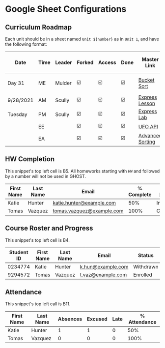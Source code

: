 # Google Sheet Configurations

## Curriculum Roadmap

Each unit should be in a sheet named `Unit ${number}` as in `Unit 1`, and have the following format:

| Date      | Time | Leader | Forked | Access | Done | Master Link                 | Cohort Link                 | Solution Link               | Zoom              | Part Time Hours | Notes                    |
| --------- | ---- | ------ | ------ | ------ | ---- | --------------------------- | --------------------------- | --------------------------- | ----------------- | --------------- | ------------------------ |
| Day 31    | ME   | Mulder | ☑️     | ☑️     | ☑️   | <ins>Bucket Sort</ins>      | <ins>Bucket Sort</ins>      | <ins>Bucket Sort</ins>      | https://zoom.link |                 | This is a long exercise! |
| 9/28/2021 | AM   | Scully | ☑️     | ☑️     | ☑️   | <ins>Express Lesson</ins>   | <ins>Express Lesson</ins>   |                             |                   |                 |                          |
| Tuesday   | PM   | Scully | ☑️     | ☑️     | ☑️   | <ins>Express Lab</ins>      | <ins>Express Lab</ins>      | <ins>Express Lab</ins>      |                   |                 |                          |
|           | EE   |        | ☑️     | ☑️     | ☑️   | <ins>UFO API</ins>          | <ins>UFO API</ins>          | <ins>UFO API</ins>          |                   |                 |                          |
|           | EA   |        | ☑️     | ☑️     | ☑️   | <ins>Advanced Sorting</ins> | <ins>Advanced Sorting</ins> | <ins>Advanced Sorting</ins> |                   |                 |                          |

## HW Completion

This snippet's top left cell is B5. All homeworks starting with `HW` and followed by a number will not be used in GHOST.

| First Name | Last Name | Email                     | % Complete | <ins>Python Practice</ins> | HW 02 | HW 03 |
| ---------- | --------- | ------------------------- | ---------- | -------------------------- | ----- | ----- |
| Katie      | Hunter    | katie.hunter@example.com  | 50%        | Incomplete                 |       |       |
| Tomas      | Vazquez   | tomas.vazquez@example.com | 100%       | Complete                   |       |       |

## Course Roster and Progress

This snippet's top left cell is B4.

| Student ID | First Name | Last Name | Email             | Status    | Enrollment Date | GitHub Username | Pronouns |
| ---------- | ---------- | --------- | ----------------- | --------- | --------------- | --------------- | -------- |
| 0234774    | Katie      | Hunter    | k.hun@example.com | Withdrawn |                 | hunterkat       | she/her  |
| 9294572    | Tomas      | Vazquez   | t.vaz@example.com | Enrolled  |                 | vito            | they/he  |

## Attendance

This snippet's top left call is B11.

| First Name | Last Name | Absences | Excused | Late | % Attendance |
| ---------- | --------- | -------- | ------- | ---- | ------------ |
| Katie      | Hunter    | 1        | 1       | 0    | 50%          |
| Tomas      | Vazquez   | 0        | 0       | 0    | 100%         |
